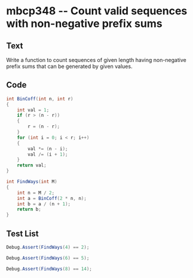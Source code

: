 # mbcp348 -- Count valid sequences with non-negative prefix sums

## Text

Write a function to count sequences of given length having non-negative prefix sums that can be generated by given values.

## Code

```csharp
int BinCoff(int n, int r) 
{
    int val = 1;
    if (r > (n - r)) 
    {
        r = (n - r);
    }
    for (int i = 0; i < r; i++) 
    {
        val *= (n - i);
        val /= (i + 1);
    }
    return val;
}

int FindWays(int M) 
{
    int n = M / 2;
    int a = BinCoff(2 * n, n);
    int b = a / (n + 1);
    return b;
}
```

## Test List

```csharp
Debug.Assert(FindWays(4) == 2);
```

```csharp
Debug.Assert(FindWays(6) == 5);
```

```csharp
Debug.Assert(FindWays(8) == 14);
```
